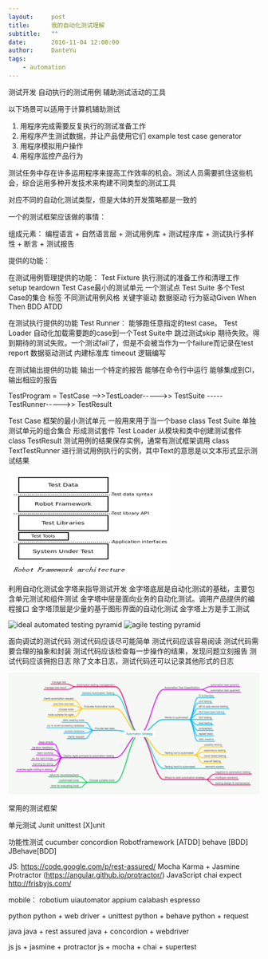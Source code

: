 ```yaml
---
layout:     post
title:      我的自动化测试理解
subtitle:   ""
date:       2016-11-04 12:00:00
author:     DanteYu
tags:
    - automation
---
```


测试开发
自动执行的测试用例
辅助测试活动的工具

以下场景可以适用于计算机辅助测试
1. 用程序完成需要反复执行的测试准备工作
2. 用程序产生测试数据，并让产品使用它们          example  test case generator
3. 用程序模拟用户操作
4. 用程序监控产品行为

测试任务中存在许多运用程序来提高工作效率的机会。测试人员需要抓住这些机会，综合运用多种开发技术来构建不同类型的测试工具

对应不同的自动化测试类型，但是大体的开发策略都是一致的

一个的测试框架应该做的事情：

组成元素： 编程语言 + 自然语言层 + 测试用例库 + 测试程序库 + 测试执行多样性 + 断言 + 测试报告

提供的功能：

在测试用例管理提供的功能：
     Test Fixture 执行测试的准备工作和清理工作 setup teardown
     Test Case最小的测试单元 一个测试点
     Test Suite 多个Test Case的集合
     标签
     不同测试用例风格 关键字驱动 数据驱动 行为驱动Given When Then BDD  ATDD

在测试执行提供的功能 Test Runner：
     能够跑任意指定的test case。 Test Loader 自动化加载需要跑的case到一个Test Suite中
     跳过测试skip
     期待失败。得到期待的测试失败。一个测试fail了，但是不会被当作为一个failure而记录在test report
     数据驱动测试
     内建标准库  timeout
     逻辑编写

在测试输出提供的功能
     输出一个特定的报告
     能够在命令行中运行
     能够集成到CI，输出相应的报告


TestProgram = TestCase ——>>TestLoader----->> TestSuite -----TestRunner----->> TestResult

Test Case  框架的最小测试单元 一般用来用于当一个base class
Test Suite  单独测试单元的组合集合 形成测试套件
Test Loader  从模块和类中创建测试套件
class TestResult 测试用例的结果保存实例，通常有测试框架调用
class TextTestRunner 进行测试用例执行的实例，其中Text的意思是以文本形式显示测试结果

![rf](https://github.com/DanteYu/DanteYu.github.io/blob/master/_posts/images/rf.png?raw=true)

利用自动化测试金字塔来指导测试开发
金字塔底层是自动化测试的基础，主要包含单元测试和组件测试
金字塔中层是面向业务的自动化测试。调用产品提供的编程接口
金字塔顶层是少量的基于图形界面的自动化测试
金字塔上方是手工测试

![ideal automated testing pyramid](https://watirmelon.files.wordpress.com/2012/01/idealautomatedtestingpyramid.png)
![agile testing pyramid](http://riis.com/images/posts/Recording-UI-Testing-with-XCUI-Swift/gregory1_fig01.jpg)

面向调试的测试代码
测试代码应该尽可能简单
测试代码应该容易阅读
测试代码需要合理的抽象和封装
测试代码应该检查每一步操作的结果，发现问题立刻报告
测试代码应该拥抱日志
除了文本日志，测试代码还可以记录其他形式的日志

![mindmap](https://github.com/DanteYu/DanteYu.github.io/blob/master/_posts/images/atmindmap.png?raw=true)

常用的测试框架

单元测试
Junit
unittest
[X]unit

功能性测试
cucumber
concordion
Robotframework [ATDD]
behave [BDD]
JBehave[BDD]

JS:
https://code.google.com/p/rest-assured/
Mocha
Karma + Jasmine
Protractor (https://angular.github.io/protractor/) JavaScript
chai
expect
http://frisbyjs.com/

mobile：
robotium
uiautomator
appium
calabash
espresso



python 
python + web driver + unittest
python + behave
python + request

java
java + rest assured
java + concordion + webdriver

js
js + jasmine + protractor
js + mocha + chai + supertest